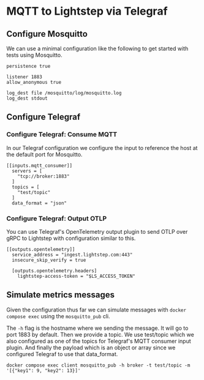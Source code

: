 # MQTT to Lightstep via Telegraf

## Configure Mosquitto

We can use a minimal configuration like the following to get started with tests using Mosquitto.

```
persistence true

listener 1883
allow_anonymous true

log_dest file /mosquitto/log/mosquitto.log
log_dest stdout
```

## Configure Telegraf

### Configure Telegraf: Consume MQTT 

In our Telegraf configuration we configure the input to reference the host at the default port for Mosquitto.

```
[[inputs.mqtt_consumer]]
  servers = [
    "tcp://broker:1883"
  ]
  topics = [
    "test/topic"
  ]
  data_format = "json"
```

### Configure Telegraf: Output OTLP

You can use Telegraf's OpenTelemetry output plugin to send OTLP over gRPC to Lightstep with configuration similar to this.

```
[[outputs.opentelemetry]]
  service_address = "ingest.lightstep.com:443"
  insecure_skip_verify = true

  [outputs.opentelemetry.headers]
    lightstep-access-token = "$LS_ACCESS_TOKEN"
```

## Simulate metrics messages

Given the configuration thus far we can simulate messages with `docker compose exec` using the `mosquitto_pub` cli.

The `-h` flag is the hostname where we sending the message. It will go to port 1883 by default. Then we provide a topic. We use test/topic which we also configured as one of the topics for Telegraf's MQTT consumer input plugin. And finally the payload which is an object or array since we configured Telegraf to use that data_format.

```
docker compose exec client mosquitto_pub -h broker -t test/topic -m '[{"key1": 9, "key2": 13}]'
```

